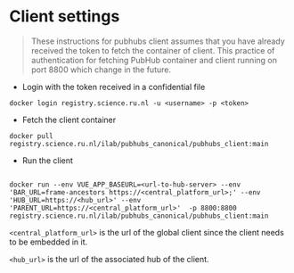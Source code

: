 # Client settings

> These instructions for pubhubs client assumes that you have already received the token to fetch the container of client. This practice of authentication for fetching PubHub container and client running on port 8800 which change in the future.

- Login with the token received in a confidential file

```shell
docker login registry.science.ru.nl -u <username> -p <token>
```

- Fetch the client container

```shell
docker pull registry.science.ru.nl/ilab/pubhubs_canonical/pubhubs_client:main
```

- Run the client

```shell

docker run --env VUE_APP_BASEURL=<url-to-hub-server> --env 'BAR_URL=frame-ancestors https://<central_platform_url>;' --env 'HUB_URL=https://<hub_url>' --env 'PARENT_URL=https://<central_platform_url>'  -p 8800:8800 registry.science.ru.nl/ilab/pubhubs_canonical/pubhubs_client:main
```

`<central_platform_url>` is the url of the global client since the client needs to be embedded in it.

`<hub_url>` is the url of the associated hub of the client.
